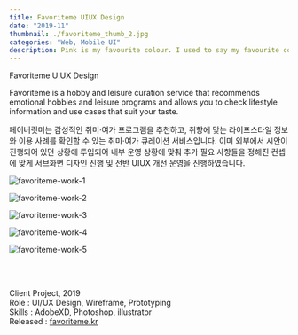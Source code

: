 ```yaml
---
title: Favoriteme UIUX Design
date: "2019-11"
thumbnail: ./favoriteme_thumb_2.jpg
categories: "Web, Mobile UI"
description: Pink is my favourite colour. I used to say my favourite colour was black to be cool, but it is pink - all shades of pink. If I have an accessory, it is probably pink.
---
```


<div><div class="intro">
    <div class="title">Favoriteme UIUX Design</div>
    <div>
        <p class="en">Favoriteme is a hobby and leisure curation service that recommends emotional hobbies and leisure programs and allows you to check lifestyle information and use cases that suit your taste.</p>
        <p class="ko">페이버릿미는 감성적인 취미·여가 프로그램을 추천하고, 취향에 맞는 라이프스타일 정보와 이용 사례를 확인할 수 있는 취미·여가 큐레이션 서비스입니다. 이미 외부에서 시안이 진행되어 있던 상황에 투입되어 내부 운영 상황에 맞춰 추가 필요 사항들을 정해진 컨셉에 맞게 서브화면 디자인 진행 및 전반 UIUX 개선 운영을 진행하였습니다.</p>
    </div>
</div></div><!-- // section intro -->


![favoriteme-work-1](https://drive.google.com/uc?export=view&id=1IBW79btlTMtFOwOIkodKhmOGoyG-1JHw)

![favoriteme-work-2](https://drive.google.com/uc?export=view&id=1Ebww6G4kcoAj8lNeFU5Y0hivpcktQwf1)

![favoriteme-work-3](https://drive.google.com/uc?export=view&id=1cOqpBefom__L5nIdOnFfugNFmHn_xlzs)

![favoriteme-work-4](https://drive.google.com/uc?export=view&id=1609prpyKLnMBhAZNkftrY_LVmjW6fSU4)

![favoriteme-work-5](https://drive.google.com/uc?export=view&id=1SlfXkuHP-o4CtaLm6ggjoIRNLik4Fwx3)

<br/>
<br/>

Client Project, 2019<br>
Role : UI/UX Design, Wireframe, Prototyping<br>
Skills : AdobeXD, Photoshop, illustrator<br>
Released : [favoriteme.kr](https://favoriteme.kr/)